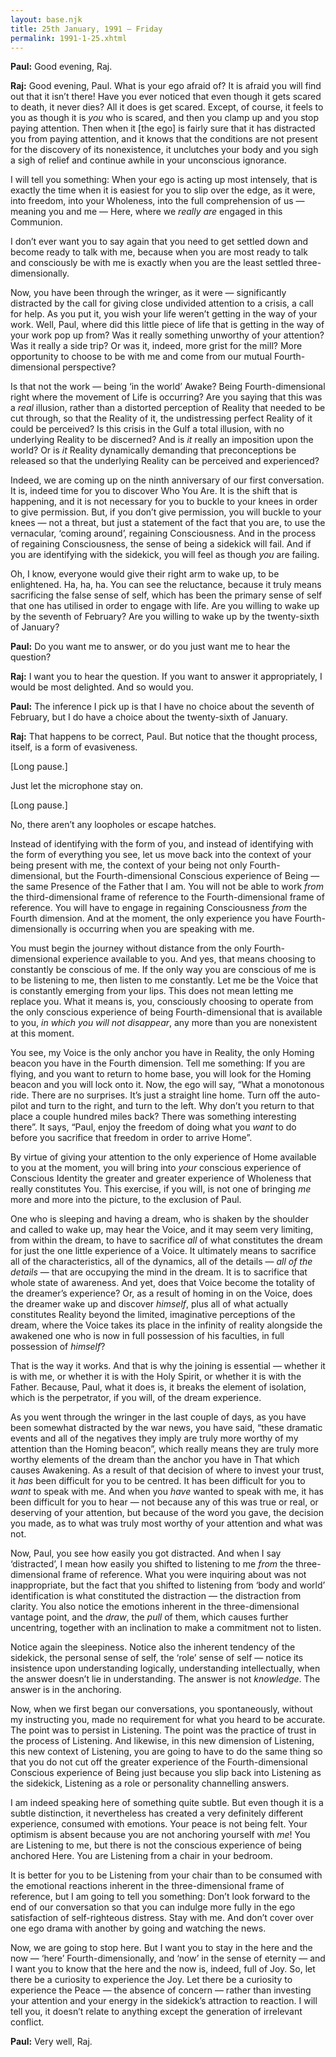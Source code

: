 ```yaml
---
layout: base.njk
title: 25th January, 1991 — Friday
permalink: 1991-1-25.xhtml
---
```


**Paul:** Good evening, Raj.

**Raj:** Good evening, Paul. 
What is your ego afraid of? 
It is afraid you will find out that it isn’t there! 
Have you ever noticed that even though it gets scared to death, it never dies? 
All it does is get scared. 
Except, of course, it feels to you as though it is *you* who is scared, and then you clamp up and you stop paying attention. 
Then when it [the ego] is fairly sure that it has distracted you from paying attention, and it knows that the conditions are not present for the discovery of its nonexistence, it unclutches your body and you sigh a sigh of relief and continue awhile in your unconscious ignorance.

I will tell you something: When your ego is acting up most intensely, that is exactly the time when it is easiest for you to slip over the edge, as it were, into freedom, into your Wholeness, into the full comprehension of us — meaning you and me — Here, where we *really are* engaged in this Communion.

I don’t ever want you to say again that you need to get settled down and become ready to talk with me, because when you are most ready to talk and consciously be with me is exactly when you are the least settled three-dimensionally.

Now, you have been through the wringer, as it were — significantly distracted by the call for giving close undivided attention to a crisis, a call for help. 
As you put it, you wish your life weren’t getting in the way of your work. 
Well, Paul, where did this little piece of life that is getting in the way of your work pop up from? 
Was it really something unworthy of your attention? 
Was it really a side trip? 
Or was it, indeed, more grist for the mill? 
More opportunity to choose to be with me and come from our mutual Fourth-dimensional perspective?

Is that not the work — being ‘in the world’ Awake? 
Being Fourth-dimensional right where the movement of Life is occurring? 
Are you saying that this was a *real* illusion, rather than a distorted perception of Reality that needed to be cut through, so that the Reality of it, the undistressing perfect Reality of it could be perceived? 
Is this crisis in the Gulf a total illusion, with no underlying Reality to be discerned? 
And is *it* really an imposition upon the world? 
Or is *it* Reality dynamically demanding that preconceptions be released so that the underlying Reality can be perceived and experienced?

Indeed, we are coming up on the ninth anniversary of our first conversation. 
It is, indeed time for you to discover Who You Are. 
It is the shift that is happening, and it is not necessary for you to buckle to your knees in order to give permission. 
But, if you don’t give permission, you will buckle to your knees — not a threat, but just a statement of the fact that you are, to use the vernacular, ‘coming around’, regaining Consciousness. 
And in the process of regaining Consciousness, the sense of being a sidekick will fail. 
And if you are identifying with the sidekick, you will feel as though *you* are failing.

Oh, I know, everyone would give their right arm to wake up, to be enlightened. 
Ha, ha, ha. 
You can see the reluctance, because it truly means sacrificing the false sense of self, which has been the primary sense of self that one has utilised in order to engage with life. 
Are you willing to wake up by the seventh of February? 
Are you willing to wake up by the twenty-sixth of January?

**Paul:** Do you want me to answer, or do you just want me to hear the question?

**Raj:** I want you to hear the question. 
If you want to answer it appropriately, I would be most delighted. 
And so would you.

**Paul:** The inference I pick up is that I have no choice about the seventh of February, but I do have a choice about the twenty-sixth of January.

**Raj:** That happens to be correct, Paul. 
But notice that the thought process, itself, is a form of evasiveness.

[Long pause.]

Just let the microphone stay on.

[Long pause.]

No, there aren’t any loopholes or escape hatches.

Instead of identifying with the form of you, and instead of identifying with the form of everything you see, let us move back into the context of your being present with me, the context of your being not only Fourth-dimensional, but the Fourth-dimensional Conscious experience of Being — the same Presence of the Father that I am. 
You will not be able to work *from* the third-dimensional frame of reference to the Fourth-dimensional frame of reference. 
You will have to engage in regaining Consciousness *from* the Fourth dimension. 
And at the moment, the only experience you have Fourth-dimensionally is occurring when you
are speaking with me.

You must begin the journey without distance from the only Fourth-dimensional experience available to you. 
And yes, that means choosing to constantly be conscious of me. 
If the only way you are conscious of me is to be listening to me, then listen to me constantly. 
Let me be the Voice that is constantly emerging from your lips. 
This does not mean letting me replace you. 
What it means is, you, consciously choosing to operate from the only conscious experience of being Fourth-dimensional that is available to you, *in which you will not disappear*, any more than you are nonexistent at this moment.

You see, my Voice is the only anchor you have in Reality, the only Homing beacon you have in the Fourth dimension. 
Tell me something: If you are flying, and you want to return to home base, you will look for the Homing beacon and you will lock onto it. 
Now, the ego will say, “What a monotonous ride. 
There are no surprises. 
It’s just a straight line home. 
Turn off the auto-pilot and turn to the right, and turn to the left. 
Why don’t you return to that place a couple hundred miles back? 
There was something interesting there”. 
It says, “Paul, enjoy the freedom of doing what you *want* to do before you sacrifice that freedom in order to arrive Home”.

By virtue of giving your attention to the only experience of Home available to you at the moment, you will bring into *your* conscious experience of Conscious Identity the greater and greater experience of Wholeness that really constitutes You. 
This exercise, if you will, is not one of bringing *me* more and more into the picture, to the exclusion of Paul.

One who is sleeping and having a dream, who is shaken by the shoulder and called to wake up, may hear the Voice, and it may seem very limiting, from within the dream, to have to sacrifice *all* of what constitutes the dream for just the one little experience of a Voice. 
It ultimately means to sacrifice all of the characteristics, all of the dynamics, all of the details — *all of the details* — that are occupying the mind in the dream. 
It is to sacrifice that whole state of awareness. 
And yet, does that Voice become the totality of the dreamer’s experience? 
Or, as a result of homing in on the Voice, does the dreamer wake up and discover *himself*, plus all of what actually constitutes Reality beyond the limited, imaginative perceptions of the dream, where the Voice takes its place in the infinity of reality alongside the awakened one who is now in full possession of his faculties, in full possession of *himself*?

That is the way it works. 
And that is why the joining is essential — whether it is with me, or whether it is with the Holy Spirit, or whether it is with the Father. 
Because, Paul, what it does is, it breaks the element of isolation, which is the perpetrator, if you will, of the dream experience.

As you went through the wringer in the last couple of days, as you have been somewhat distracted by the war news, you have said, “these dramatic events and all of the negatives they imply are truly more worthy of my attention than the Homing beacon”, which really means they are truly more worthy elements of the dream than the anchor you have in That which causes Awakening. 
As a result of that decision of where to invest your trust, it *has* been difficult for you to be centred. 
It has been difficult for you to *want* to speak with me. 
And when you *have* wanted to speak with me, it has been difficult for you to hear — not because any of this was true or real, or deserving of your attention, but because of the word you gave, the decision you made, as to what was truly most worthy of your attention and what was not.

Now, Paul, you see how easily you got distracted. 
And when I say ‘distracted’, I mean how easily you shifted to listening to me *from* the
three-dimensional frame of reference. 
What you were inquiring about was not inappropriate, but the fact that you shifted to listening from ‘body and world’ identification is what constituted the distraction — the
distraction from clarity. 
You also notice the emotions inherent in the three-dimensional vantage point, and the *draw*, the *pull* of them, which causes further uncentring, together with an inclination to make a commitment not to listen.

Notice again the sleepiness. 
Notice also the inherent tendency of the sidekick, the personal sense of self, the ‘role’ sense of self — notice its insistence upon understanding logically, understanding intellectually, when the answer doesn’t lie in understanding. 
The answer is not *knowledge*. 
The answer is in the anchoring.

Now, when we first began our conversations, you spontaneously, without my instructing you, made no requirement for what you heard to be accurate. 
The point was to persist in Listening. 
The point was the practice of trust in the process of Listening. 
And likewise, in this new dimension of Listening, this new context of Listening, you are going to have to do the same thing so that you do not cut off the greater experience of the Fourth-dimensional Conscious experience of Being just because you slip back into Listening as the sidekick, Listening as a role or personality channelling answers.

I am indeed speaking here of something quite subtle. 
But even though it is a subtle distinction, it nevertheless has created a very definitely
different experience, consumed with emotions. 
Your peace is not being felt. 
Your optimism is absent because you are not anchoring yourself with *me*! 
You are Listening to me, but there is not the conscious experience of being anchored Here. 
You are Listening from a chair in your bedroom.

It is better for you to be Listening from your chair than to be consumed with the emotional reactions inherent in the three-dimensional frame of reference, but I am going to tell you something: Don’t look forward to the end of our conversation so that you can indulge more fully in the ego satisfaction of self-righteous distress. 
Stay with me. 
And don’t cover over one ego drama with another by going and watching the news.

Now, we are going to stop here. 
But I want you to stay in the here and the now — ‘here’ Fourth-dimensionally, and ‘now’ in the sense of eternity — and I want you to know that the here and the now is, indeed, full of Joy. 
So, let there be a curiosity to experience the Joy. 
Let there be a curiosity to experience the Peace — the absence of concern — rather than investing your attention and your energy in the sidekick’s attraction to reaction. 
I will tell you, it doesn’t relate to anything except the generation of irrelevant conflict.

**Paul:** Very well, Raj.
